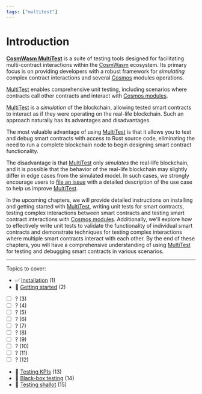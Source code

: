 ```yaml
---
tags: ["multitest"]
---
```


# Introduction

[**CosmWasm MultiTest**](https://github.com/CosmWasm/cw-multi-test) is a suite
of testing tools designed for facilitating multi-contract interactions within
the [CosmWasm](https://github.com/CosmWasm) ecosystem. Its primary focus is on
providing developers with a robust framework for _simulating_ complex contract
interactions and several [Cosmos](https://docs.cosmos.network/) modules
operations.

[MultiTest](https://github.com/CosmWasm/cw-multi-test) enables comprehensive
unit testing, including scenarios where contracts call other contracts and
interact with
[Cosmos modules](https://docs.cosmos.network/v0.50/learn/intro/sdk-design#modules).

[MultiTest](https://github.com/CosmWasm/cw-multi-test) is a _simulation_ of the
blockchain, allowing tested smart contracts to interact as if they were
operating on the real-life blockchain. Such an approach naturally has its
advantages and disadvantages.

The most valuable advantage of using
[MultiTest](https://github.com/CosmWasm/cw-multi-test) is that it allows you to
test and debug smart contracts with access to Rust source code, eliminating the
need to run a complete blockchain node to begin designing smart contract
functionality.

The disadvantage is that [MultiTest](https://github.com/CosmWasm/cw-multi-test)
only _simulates_ the real-life blockchain, and it is possible that the behavior
of the real-life blockchain may slightly differ in edge cases from the simulated
model. In such cases, we strongly encourage users to
[file an issue](https://github.com/CosmWasm/cw-multi-test/issues) with a
detailed description of the use case to help us improve
[MultiTest](https://github.com/CosmWasm/cw-multi-test).

In the upcoming chapters, we will provide detailed instructions on installing
and getting started with [MultiTest](https://github.com/CosmWasm/cw-multi-test),
writing unit tests for smart contracts, testing complex interactions between
smart contracts and testing smart contract interactions with
[Cosmos modules](https://docs.cosmos.network/v0.50/learn/intro/sdk-design#modules).
Additionally, we'll explore how to effectively write unit tests to validate the
functionality of individual smart contracts and demonstrate techniques for
testing complex interactions where multiple smart contracts interact with each
other. By the end of these chapters, you will have a comprehensive understanding
of using [MultiTest](https://github.com/CosmWasm/cw-multi-test) for testing and
debugging smart contracts in various scenarios.

---

Topics to cover:

- ✅ [Installation](cw-multi-test/installation) (1)
- 🚧 [Getting started](cw-multi-test/getting-started) (2)
- [ ] ? (3)
- [ ] ? (4)
- [ ] ? (5)
- [ ] ? (6)
- [ ] ? (7)
- [ ] ? (8)
- [ ] ? (9)
- [ ] ? (10)
- [ ] ? (11)
- [ ] ? (12)
- 🚧 [Testing KPIs](/multitest/miscellaneous/testing-kpis) (13)
- 🚧 [Black-box testing](/multitest/miscellaneous/black-box-testing) (14)
- 🚧 [Testing shallot](/multitest/miscellaneous/testing-shallot) (15)
